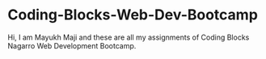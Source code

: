 # Coding-Blocks-Web-Dev-Bootcamp

Hi, I am Mayukh Maji and these are all my assignments of Coding Blocks Nagarro Web Development Bootcamp.
